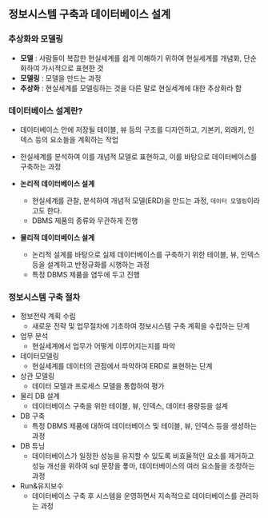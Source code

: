 ## 정보시스템 구축과 데이터베이스 설계

### 추상화와 모델링
- **모델** : 사람들이 복잡한 현실세계를 쉽게 이해하기 위하여 현실세계를 개념화, 단순화하여 가시적으로 표현한 것
- **모델링** : 모델을 만드는 과정
- **추상화** : 현실세계를 모델링하는 것을 다른 말로 현실세계에 대한 추상화라 함

### 데이터베이스 설계란?
- 데이터베이스 안에 저장될 테이블, 뷰 등의 구조를 디자인하고, 기본키, 외래키, 인덱스 등의 요소들을 계획하는 작업
- 헌실세계를 분석하여 이를 개념적 모델로 표현하고, 이를 바탕으로 데이터베이스를 구축하는 과정

- **논리적 데이터베이스 설계**
  - 현실세계를 관찰, 분석하여 개념적 모델(ERD)을 만드는 과정, `데이터 모델링`이라고도 한다.
  - DBMS 제품의 종류와 무관하게 진행
- **물리적 데이터베이스 설계**
  - 논리적 설계를 바탕으로 실제 데이터베이스를 구축하기 위한 테이블, 뷰, 인덱스 등을 설계하고 반정규화를 시행하는 과정
  - 특정 DBMS 제품을 염두에 두고 진행

### 정보시스템 구축 절차
- 정보전략 계획 수립
  - 새로운 전략 및 업무절차에 기초하여 정보시스템 구축 계획을 수립하는 단계
- 업무 분석
  - 현실세계에서 업무가 어떻게 이루어지는지를 파악
- 데이터모델링
  - 현실세계를 데이터의 관점에서 파악하여 ERD로 표현하는 단계
- 상관 모델링
  - 데이터 모델과 프로세스 모델을 통합하여 평가
- 물리 DB 설계
  - 데이터베이스 구축을 위한 테이블, 뷰, 인덱스, 데이터 용량등을 설계
- DB 구축
  - 특정 DBMS 제품에 대하여 데이터베이스 및 테이블, 뷰, 인덱스 등을 생성하는 과정
- DB 튜닝
  - 데이터베이스가 일정한 성능을 유지할 수 있도록 비효율적인 요소를 제거하고 성능 개선을 위하여 sql 문장을 퐇마, 데이터베이스의 여러 요소들을 조정하는 과정
- Run&유지보수
  - 데이터베이스 구축 후 시스템을 운영하면서 지속적으로 데이터베이스를 관리하는 과정
